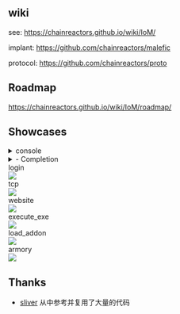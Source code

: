 ## wiki

see: https://chainreactors.github.io/wiki/IoM/

implant: https://github.com/chainreactors/malefic

protocol: https://github.com/chainreactors/proto 


## Roadmap

https://chainreactors.github.io/wiki/IoM/roadmap/

## Showcases
<details>
<summary>console</summary>
<img src="https://github.com/chainreactors/wiki/master/docs/IoM/assets/completion.gif"/>
</details>

<details>
  <summary>- Completion </summary>
 <dd><em>Classic mode & incremental search mode</em></dd>
<img src="https://github.com/reeflective/readline/blob/assets/completion.gif"/>
 <dd><em>Suffix-autoremoval </em></dd>
<img src="https://github.com/reeflective/readline/blob/assets/suffix-autoremoval.gif"/>
</details>

<summary>login</summary>
<img src="https://github.com/chainreactors/wiki/tree/master/docs/IoM/assets/login.gif"/>

<summary>tcp</summary>
<img src="https://github.com/chainreactors/wiki/tree/master/docs/IoM/assets/tcp.gif"/>

<summary>website</summary>
<img src="https://github.com/chainreactors/wiki/tree/master/docs/IoM/assets/website.gif"/>

<summary>execute_exe</summary>
<img src="https://github.com/chainreactors/wiki/tree/master/docs/IoM/assets/execute_exe.gif"/>

<summary>load_addon</summary>
<img src="https://github.com/chainreactors/wiki/tree/master/docs/IoM/assets/load_addon.gif"/>

<summary>armory</summary>
<img src="https://github.com/chainreactors/wiki/tree/master/docs/IoM/assets/armory.gif"/>

## Thanks 

- [sliver](https://github.com/BishopFox/sliver) 从中参考并复用了大量的代码
